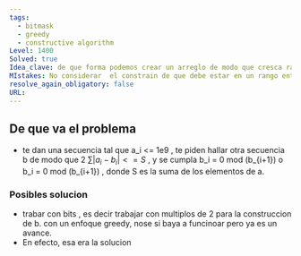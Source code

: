 ```yaml
---
tags:
  - bitmask
  - greedy
  - constructive algorithm
Level: 1400
Solved: true
Idea_clave: de que forma podemos crear un arreglo de modo que cresca rapido y decresca rapido de modo que sean multiplos, en efecto -> trabajar con multiplicidad
MIstakes: No considerar  el constrain de que debe estar en un rango entre 1< x <= 1e9
resolve_again_obligatory: false
URL: 
---
```


## De que va el problema

- te dan una secuencia tal que a_i <= 1e9 , te piden hallar otra secuencia b de modo que 2 $\sum |a_i - b_i| <= S$ , y se cumpla b_i = 0 mod (b_{i+1}) o b_i = 0 mod (b_{i+1}) , donde S es la suma de los elementos de a.

### Posibles solucion

- trabar con bits , es decir trabajar con multiplos de 2 para la construccion de b. con un enfoque greedy, nose si baya a funcinoar pero ya es un avance.
- En efecto, esa era la solucion